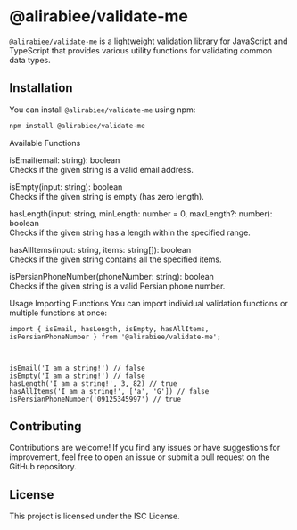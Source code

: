 # @alirabiee/validate-me

`@alirabiee/validate-me` is a lightweight validation library for JavaScript and TypeScript that provides various utility functions for validating common data types.

## Installation

You can install `@alirabiee/validate-me` using npm:

```bash
npm install @alirabiee/validate-me
```

Available Functions

isEmail(email: string): boolean<br>
Checks if the given string is a valid email address.

isEmpty(input: string): boolean<br>
Checks if the given string is empty (has zero length).

hasLength(input: string, minLength: number = 0, maxLength?: number): boolean<br>
Checks if the given string has a length within the specified range.

hasAllItems(input: string, items: string[]): boolean<br>
Checks if the given string contains all the specified items.

isPersianPhoneNumber(phoneNumber: string): boolean<br>
Checks if the given string is a valid Persian phone number.


Usage
Importing Functions
You can import individual validation functions or multiple functions at once:

```
import { isEmail, hasLength, isEmpty, hasAllItems, isPersianPhoneNumber } from '@alirabiee/validate-me';



isEmail('I am a string!') // false
isEmpty('I am a string!') // false
hasLength('I am a string!', 3, 82) // true
hasAllItems('I am a string!', ['a', 'G']) // false
isPersianPhoneNumber('09125345997') // true
```

## Contributing
Contributions are welcome! If you find any issues or have suggestions for improvement,
feel free to open an issue or submit a pull request on the GitHub repository.

## License
This project is licensed under the ISC License.